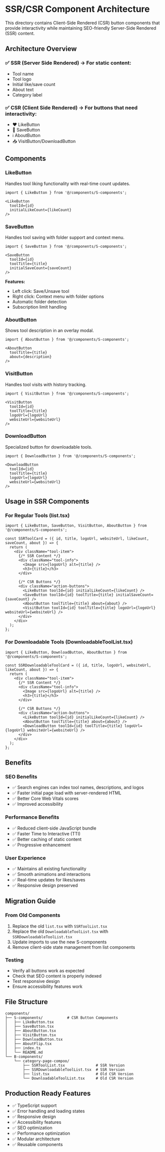 # SSR/CSR Component Architecture

This directory contains Client-Side Rendered (CSR) button components that provide interactivity while maintaining SEO-friendly Server-Side Rendered (SSR) content.

## Architecture Overview

### ✅ SSR (Server Side Rendered) → For static content:
- Tool name
- Tool logo
- Initial like/save count
- About text
- Category label

### ✅ CSR (Client Side Rendered) → For buttons that need interactivity:
- ❤️ LikeButton
- 💾 SaveButton
- ℹ️ AboutButton
- 📥 VisitButton/DownloadButton

## Components

### LikeButton
Handles tool liking functionality with real-time count updates.

```tsx
import { LikeButton } from '@/components/S-components';

<LikeButton 
  toolId={id}
  initialLikeCount={likeCount}
/>
```

### SaveButton
Handles tool saving with folder support and context menu.

```tsx
import { SaveButton } from '@/components/S-components';

<SaveButton 
  toolId={id}
  toolTitle={title}
  initialSaveCount={saveCount}
/>
```

**Features:**
- Left click: Save/Unsave tool
- Right click: Context menu with folder options
- Automatic folder detection
- Subscription limit handling

### AboutButton
Shows tool description in an overlay modal.

```tsx
import { AboutButton } from '@/components/S-components';

<AboutButton 
  toolTitle={title}
  about={description}
/>
```

### VisitButton
Handles tool visits with history tracking.

```tsx
import { VisitButton } from '@/components/S-components';

<VisitButton 
  toolId={id}
  toolTitle={title}
  logoUrl={logoUrl}
  websiteUrl={websiteUrl}
/>
```

### DownloadButton
Specialized button for downloadable tools.

```tsx
import { DownloadButton } from '@/components/S-components';

<DownloadButton 
  toolId={id}
  toolTitle={title}
  logoUrl={logoUrl}
  websiteUrl={websiteUrl}
/>
```

## Usage in SSR Components

### For Regular Tools (list.tsx)
```tsx
import { LikeButton, SaveButton, VisitButton, AboutButton } from '@/components/S-components';

const SSRToolCard = ({ id, title, logoUrl, websiteUrl, likeCount, saveCount, about }) => {
  return (
    <div className="tool-item">
      {/* SSR Content */}
      <div className="tool-info">
        <Image src={logoUrl} alt={title} />
        <h3>{title}</h3>
      </div>
      
      {/* CSR Buttons */}
      <div className="action-buttons">
        <LikeButton toolId={id} initialLikeCount={likeCount} />
        <SaveButton toolId={id} toolTitle={title} initialSaveCount={saveCount} />
        <AboutButton toolTitle={title} about={about} />
        <VisitButton toolId={id} toolTitle={title} logoUrl={logoUrl} websiteUrl={websiteUrl} />
      </div>
    </div>
  );
};
```

### For Downloadable Tools (DownloadableToolList.tsx)
```tsx
import { LikeButton, DownloadButton, AboutButton } from '@/components/S-components';

const SSRDownloadableToolCard = ({ id, title, logoUrl, websiteUrl, likeCount, about }) => {
  return (
    <div className="tool-item">
      {/* SSR Content */}
      <div className="tool-info">
        <Image src={logoUrl} alt={title} />
        <h3>{title}</h3>
      </div>
      
      {/* CSR Buttons */}
      <div className="action-buttons">
        <LikeButton toolId={id} initialLikeCount={likeCount} />
        <AboutButton toolTitle={title} about={about} />
        <DownloadButton toolId={id} toolTitle={title} logoUrl={logoUrl} websiteUrl={websiteUrl} />
      </div>
    </div>
  );
};
```

## Benefits

### SEO Benefits
- ✅ Search engines can index tool names, descriptions, and logos
- ✅ Faster initial page load with server-rendered HTML
- ✅ Better Core Web Vitals scores
- ✅ Improved accessibility

### Performance Benefits
- ✅ Reduced client-side JavaScript bundle
- ✅ Faster Time to Interactive (TTI)
- ✅ Better caching of static content
- ✅ Progressive enhancement

### User Experience
- ✅ Maintains all existing functionality
- ✅ Smooth animations and interactions
- ✅ Real-time updates for likes/saves
- ✅ Responsive design preserved

## Migration Guide

### From Old Components
1. Replace the old `list.tsx` with `SSRToolList.tsx`
2. Replace the old `DownloadableToolList.tsx` with `SSRDownloadableToolList.tsx`
3. Update imports to use the new S-components
4. Remove client-side state management from list components

### Testing
- Verify all buttons work as expected
- Check that SEO content is properly indexed
- Test responsive design
- Ensure accessibility features work

## File Structure
```
components/
├── S-components/           # CSR Button Components
│   ├── LikeButton.tsx
│   ├── SaveButton.tsx
│   ├── AboutButton.tsx
│   ├── VisitButton.tsx
│   ├── DownloadButton.tsx
│   ├── AboutFlip.tsx
│   ├── index.ts
│   └── README.md
└── B-components/
    └── category-page-compoo/
        ├── SSRToolList.tsx              # SSR Version
        ├── SSRDownloadableToolList.tsx  # SSR Version
        ├── list.tsx                     # Old CSR Version
        └── DownloadableToolList.tsx     # Old CSR Version
```

## Production Ready Features

- ✅ TypeScript support
- ✅ Error handling and loading states
- ✅ Responsive design
- ✅ Accessibility features
- ✅ SEO optimization
- ✅ Performance optimization
- ✅ Modular architecture
- ✅ Reusable components 